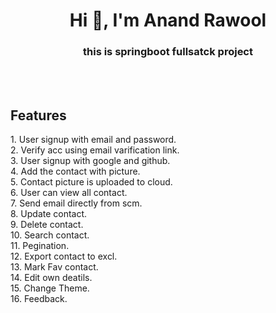  <h1 align="center">Hi 👋, I'm Anand Rawool</h1>
<h3 align="center">this is springboot fullsatck project </h3>
<br>
<br>
<h2 > Features </h2>
1. User signup with email and password.<br>
2. Verify acc using email varification link.<br>
3. User signup with google and github.<br>
4. Add the contact with picture.<br>
5. Contact picture is uploaded to cloud.<br>
6. User can view all contact.<br>
7. Send email directly from scm.<br>
8. Update contact.<br>
9. Delete contact.<br>
10. Search contact.<br>
11. Pegination.<br>
12. Export contact to excl.<br>
13. Mark Fav contact.<br>
14. Edit own deatils.<br>
15. Change Theme.<br>
16. Feedback.
